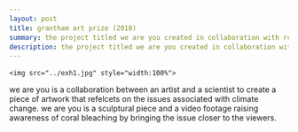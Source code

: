 ```yaml
---
layout: post
title: grantham art prize (2018)
summary: the project titled we are you created in collaboration with rca student miyuki oka was first displayed at the grantham art prize exhibition in 2019
description: the project titled we are you created in collaboration with rca student miyuki oka was first displayed at the grantham art prize exhibition in 2019
---
```


<div class="slideshow-container">

    <img src="../exh1.jpg" style="width:100%">

</div>

we are you is a collaboration between an artist and a scientist to create a piece of artwork that refelcets on the issues associated with climate change. we are you is a sculptural piece and a video footage raising awareness of coral bleaching by bringing the issue closer to the viewers.
